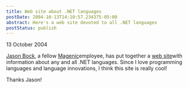 ```yaml
---
title: Web site about .NET languages
postDate: 2004-10-13T14:10:57.234375-05:00
abstract: Here's a web site devoted to all .NET languages
postStatus: publish
---
```

13 October 2004

[Jason Bock](http://www.jasonbock.net), a fellow [Magenic](http://www.magenic.com)employee, has put together a [web site](http://www.dotnetlanguages.net)with information about any and all .NET languages. Since I love programming languages and language innovations, I think this site is really cool!

Thanks Jason!


